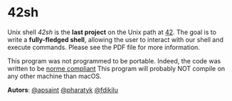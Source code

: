 # 42sh
Unix shell
*42sh* is the **last project** on the Unix path at [42](https://www.42.fr/). The goal is to write a **fully-fledged shell**, allowing the user to interact with our shell and execute commands. Please see the PDF file for more information.

This program was not programmed to be portable. Indeed, the code was written to be [norme compliant](https://cdn.intra.42.fr/pdf/pdf/960/norme.en.pdf)
This program will probably NOT compile on any other machine than macOS.



**Autors**: [@apsaint](https://github.com/apsaint) [@pharatyk](https://github.com/mastershlag) [@fdikilu](https://github.com/MrFinu)
